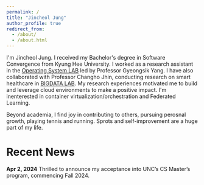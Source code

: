 ```yaml
---
permalink: /
title: "Jincheol Jung"
author_profile: true
redirect_from:
  - /about/
  - /about.html
---
```


I'm Jincheol Jung. I received my Bachelor's degree in Software Convergence from Kyung Hee University. I worked as a research assistant in the [Operating System LAB](https://ss.korea.ac.kr/) led by Professor Gyeongsik Yang. I have also collaborated with Professor Changho Jhin, conducting research on smart healthcare in [BIGDATA LAB]( http://allbigdata.khu.ac.kr/). My research experiences motivated me to build and leverage cloud environments to make a positive impact. I'm inenterested in container virtualization/orchestration and Federated Learning.

Beyond academia, I find joy in contributing to others, pursuing perosnal growth, playing tennis and running. Sprots and self-improvement are a huge part of my life.


Recent News
======
**Apr 2, 2024**
Thrilled to announce my acceptance into UNC’s CS Master’s program, commencing Fall 2024.